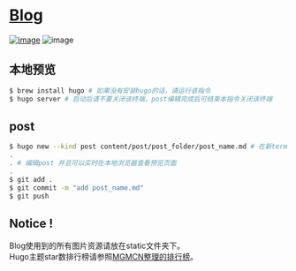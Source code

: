 # [Blog](https://blog.liulime.com)
[![image](https://img.shields.io/github/deployments/LiuLime/Blog/Production?label=vercel&logo=vercel&style=for-the-badge)](https://github.com/LiuLime/Blog/deployments)
![image](https://img.shields.io/github/last-commit/LiuLime/Blog?color=red&logo=github&style=for-the-badge)  
## 本地预览
```bash
$ brew install hugo # 如果没有安装hugo的话，请运行该指令
$ hugo server # 启动后请不要关闭该终端，post编辑完成后可结束本指令关闭该终端
```
## post
```bash
$ hugo new --kind post content/post/post_folder/post_name.md # 在新terminal窗口运行新建post
.
. # 编辑post 并且可以实时在本地浏览器查看预览页面
.
$ git add .
$ git commit -m "add post_name.md"
$ git push
```
## Notice !
Blog使用到的所有图片资源请放在static文件夹下。  
Hugo主题star数排行榜请参照[MGMCN整理的排行榜](https://github.com/MGMCN/hugoThemesRanking/blob/main/list.md)。
